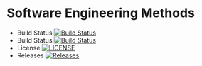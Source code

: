 # Software Engineering Methods

- Build Status [![Build Status](https://travis-ci.com/MayPhooThantZin/sem.svg?branch=main)](https://travis-ci.com/MayPhooThantZin/sem)
- Build Status [![Build Status](https://travis-ci.com/MayPhooThantZin/sem.svg?branch=develop)](https://travis-ci.com/MayPhooThantZin/sem)
- License [![LICENSE](https://img.shields.io/github/license/MayPhooThantZin/sem.svg?style=flat-square)](https://github.com/MayPhooThantZin/sem/blob/master/LICENSE)
- Releases [![Releases](https://img.shields.io/github/release/MayPhooThantZin/sem/all.svg?style=flat-square)](https://github.com/MayPhooThantZin/sem/releases)